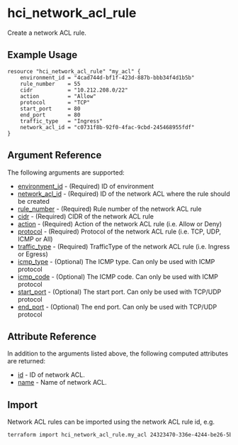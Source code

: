 # hci_network_acl_rule

Create a network ACL rule.

## Example Usage

```hcl
resource "hci_network_acl_rule" "my_acl" {
    environment_id = "4cad744d-bf1f-423d-887b-bbb34f4d1b5b"
    rule_number    = 55
    cidr           = "10.212.208.0/22"
    action         = "Allow"
    protocol       = "TCP"
    start_port     = 80
    end_port       = 80
    traffic_type   = "Ingress"
    network_acl_id = "c0731f8b-92f0-4fac-9cbd-245468955fdf"
}
```

## Argument Reference

The following arguments are supported:

- [environment_id](#environment_id) - (Required) ID of environment
- [network_acl_id](#network_acl_id) - (Required) ID of the network ACL where the rule should be created
- [rule_number](#rule_number) - (Required) Rule number of the network ACL rule
- [cidr](#cidr) - (Required) CIDR of the network ACL rule
- [action](#action) - (Required) Action of the network ACL rule (i.e. Allow or Deny)
- [protocol](#protocol) - (Required) Protocol of the network ACL rule (i.e. TCP, UDP, ICMP or All)
- [traffic_type](#traffic_type) - (Required) TrafficType of the network ACL rule (i.e. Ingress or Egress)
- [icmp_type](#icmp_type) - (Optional) The ICMP type. Can only be used with ICMP protocol
- [icmp_code](#icmp_code) - (Optional) The ICMP code. Can only be used with ICMP protocol
- [start_port](#start_port) - (Optional) The start port. Can only be used with TCP/UDP protocol
- [end_port](#end_port) - (Optional) The end port. Can only be used with TCP/UDP protocol

## Attribute Reference

In addition to the arguments listed above, the following computed attributes are returned:

- [id](#id) - ID of network ACL.
- [name](#name) - Name of network ACL.

## Import

Network ACL rules can be imported using the network ACL rule id, e.g.

```bash
terraform import hci_network_acl_rule.my_acl 24323470-336e-4244-be26-5b25a262bcce
```
